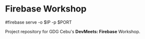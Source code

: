 # Firebase Workshop

#firebase serve -o $IP -p $PORT

Project repository for GDG Cebu's **DevMeets: Firebase** Workshop.
